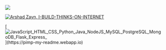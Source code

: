 ![](https://komarev.com/ghpvc/?username=arshadzaynuddin&color=orange)

[![Arshad Zayn, I-BUILD-THINKS-ON-INTERNET](https://pimp-my-readme.webapp.io/pimp-my-readme/wavy-banner?subtitle=I-BUILD-THINKS-ON-INTERNET&title=Arshad%20Zayn)](https://pimp-my-readme.webapp.io)

[![JavaScript_HTML_CSS_Python_Java_NodeJS_MySQL_PostgreSQL_MongoDB_Flask_Express_](https://pimp-my-readme.webapp.io/pimp-my-readme/technology?technology=JavaScript_HTML_CSS_Python_Java_NodeJS_MySQL_PostgreSQL_MongoDB_Flask_Express_)](https://pimp-my-readme.webapp.io)
